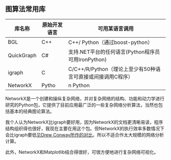 ## 图算法常用库


库名称 |	原始开发语言|	可用某语言调用
-- | --|--
BGL| C++| C++/ Python（通过boost-python）
QuickGraph| C#| 支持.NET平台的任何语言(Python程序员可用IronPython)
igraph| C| C/C++/R/Python（理论上至少有50种语言可直接或间接调用C程序）
NetworkX| 	Pytho|n	Python

NetworkX是一个创建和操纵复杂网络，并对复杂网络的结构、功能和动力学进行研究的Python包，它提供了目前应用最广泛的一些复杂网络分析算法，当然也包括基本的经典图论算法。

我个人认为NetworkX比igraph要好用，因为NetworkX的文档更清晰易读，程序结构组织得也很好，我现在主要在用这个包。但NetworkX的执行效率多数情况下会比igraph要低[见Drew Conway所作的对比](http://files.meetup.com/1406240/sna_in_R.pdf)。所以不适合作太大规模的网络分析计算。

此外，NetworkX和Matplotlib结合得很好，可很方便地进行复杂网络可视化。